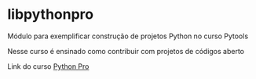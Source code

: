 # libpythonpro
Módulo para exemplificar construção de projetos Python no curso Pytools

Nesse curso é ensinado como contribuir com projetos de códigos aberto

Link do curso [Python Pro](https://pythonprobr.appspot.com/)